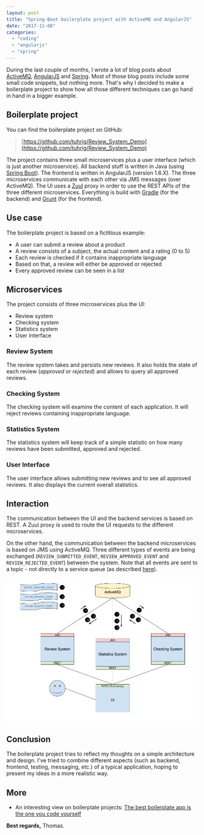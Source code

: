 ```yaml
---
layout: post
title: "Spring-Boot boilerplate project with ActiveMQ and AngularJS"
date: "2017-11-08"
categories: 
  - "coding"
  - "angularjs"
  - "spring"
---
```


During the last couple of months, I wrote a lot of blog posts about [ActiveMQ](http://activemq.apache.org/), [AngularJS](https://angularjs.org/) and [Spring](https://spring.io/). 
Most of those blog posts include some small code snippets, but nothing more. 
That's why I decided to make a boilerplate project to show how all those different techniques can go hand in hand in a bigger example.

## Boilerplate project

You can find the boilerplate project on GitHub:

> [https://github.com/tuhrig/Review_System_Demo](https://github.com/tuhrig/Review_System_Demo)

The project contains three small microservices plus a user interface (which is just another microservice). 
All backend stuff is written in Java (using [Spring Boot](https://projects.spring.io/spring-boot)). 
The frontend is written in AngularJS (version 1.6.X). 
The three microservices communicate with each other via JMS messages (over ActiveMQ). 
The UI uses a [Zuul](https://github.com/Netflix/zuul) proxy in order to use the REST APIs of the three different microservices. 
Everything is build with [Gradle](https://gradle.org/) (for the backend) and [Grunt](https://gruntjs.com/) (for the frontend).

## Use case

The boilerplate project is based on a fictitious example:

- A user can submit a review about a product
- A review consists of a subject, the actual content and a rating (0 to 5)
- Each review is checked if it contains inappropriate language
- Based on that, a review will either be approved or rejected
- Every approved review can be seen in a list

## Microservices

The project consists of three microservices plus the UI:

- Review system
- Checking system
- Statistics system
- User interface

### Review System

The review system takes and persists new reviews. 
It also holds the state of each review (_approved_ or _rejected_) and allows to query all approved reviews.

### Checking System

The checking system will examine the content of each application. 
It will reject reviews containing inappropriate language.

### Statistics System

The statistics system will keep track of a simple statistic on how many reviews have been submitted, approved and rejected.

### User Interface

The user interface allows submitting new reviews and to see all approved reviews. 
It also displays the current overall statistics.

## Interaction

The communication between the UI and the backend services is based on REST. 
A Zuul proxy is used to route the UI requests to the different microservices.

On the other hand, the communication between the backend microservices is based on JMS using ActiveMQ. 
Three different types of events are being exchanged (`REVIEW_SUBMITTED_EVENT`, `REVIEW_APPROVED_EVENT` and `REVIEW_REJECTED_EVENT`) between the system. 
Note that all events are sent to a topic - not directly to a service queue (as described [here](/effective-error-handling-for-activemq-topics)).

![](/images/2017/11/microservices.png)

## Conclusion

The boilerplate project tries to reflect my thoughts on a simple architecture and design. 
I've tried to combine different aspects (such as backend, frontend, testing, messaging, etc.) of a typical application, hoping to present my ideas in a more realistic way.

## More

- An interesting view on boilerplate projects: [The best boilerplate app is the one you code yourself](https://mindthecode.com/the-best-boilerplate-app-is-the-one-you-code-yourself/)

**Best regards,** Thomas.
